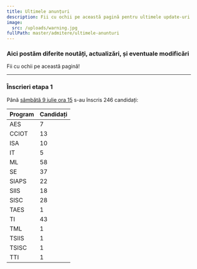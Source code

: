 ```yaml
---
title: Ultimele anunțuri
description: Fii cu ochii pe această pagină pentru ultimele update-uri!
image:
  src: /uploads/warning.jpg
fullPath: master/admitere/ultimele-anunturi
---
```

### Aici postăm diferite noutăți, actualizări, și eventuale modificări

Fii cu ochii pe această pagină!

- - -
### Înscrieri etapa 1


Până [sâmbătă 9 iulie ora 15](/master/admitere/calendarul-admiterii-master-2022/) s-au înscris 246 candidați:









| **Program** | **Candidați** |
|----------------|----------------------|
|AES|7|
|CCIOT|13|
|ISA|10|
|IT|5|
|ML|58|
|SE|37|
|SIAPS|22|
|SIIS|18|
|SISC|28|
|TAES|1|
|TI|43|
|TML|1|
|TSIIS|1|
|TSISC|1|
|TTI|1|








        


